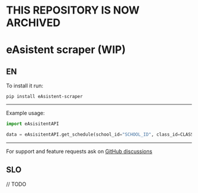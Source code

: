# THIS REPOSITORY IS NOW ARCHIVED


# eAsistent scraper (WIP)

## EN
To install it run:

    pip install eAsistent-scraper

***
Example usage:

```python
import eAsisitentAPI

data = eAsisitentAPI.get_schedule(school_id="SCHOOL_ID", class_id=CLASS_ID)
```
***
For support and feature requests ask on [GitHub discussions](https://github.com/PingWasFun/eAsistent-scraper/discussions/categories/general)

## SLO

// TODO